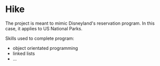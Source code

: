# Hike
The project is meant to mimic Disneyland's reservation program. In this case, it applies to US National Parks.

Skills used to complete program:
- object orientated programming
- linked lists
- ...
